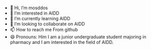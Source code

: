 - 👋 Hi, I’m mosddos
- 👀 I’m interested in AIDD
- 🌱 I’m currently learning AIDD
- 💞️ I’m looking to collaborate on AIDD
- 📫 How to reach me  From github
- 😄 Pronouns: Him
  I am a junior undergraduate student majoring in pharmacy and I am interested in the field of AIDD.

<!---
mosddos/mosddos is a ✨ special ✨ repository because its `README.md` (this file) appears on your GitHub profile.
You can click the Preview link to take a look at your changes.
--->
